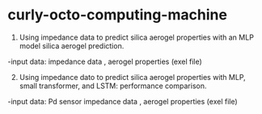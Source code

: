 # curly-octo-computing-machine
1. Using impedance data to predict silica aerogel properties with an MLP model
silica aerogel prediction. 

 -input data: impedance data , aerogel properties (exel file)


2. Using impedance dato to predict silica aerogel properties with MLP, small transformer, and LSTM: performance comparison.

 -input data: Pd sensor impedance data , aerogel properties (exel file)
